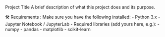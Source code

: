Project Title
  A brief description of what this project does and its purpose.

🛠️ Requirements :
  Make sure you have the following installed: 
    - Python 3.x
    - Jupyter Notebook / JupyterLab
    - Required libraries (add yours here, e.g.):
      - numpy
      - pandas
      - matplotlib
      - scikit-learn
